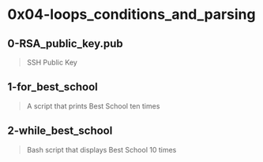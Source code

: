 # 0x04-loops_conditions_and_parsing

## 0-RSA_public_key.pub
> SSH Public Key

## 1-for_best_school
> A script that prints Best School ten times

## 2-while_best_school
> Bash script that displays Best School 10 times
